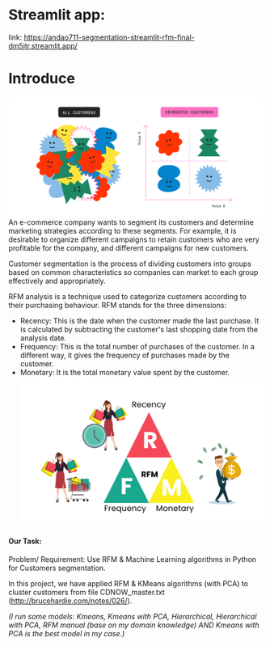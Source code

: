 # Streamlit app:
link: https://andao711-segmentation-streamlit-rfm-final-dm5jtr.streamlit.app/
# Introduce
![RFM](images/2.png)
An e-commerce company wants to segment its customers and determine marketing strategies according to these segments. For example, it is desirable to organize different campaigns to retain customers who are very profitable for the company, and different campaigns for new customers.

Customer segmentation is the process of dividing customers into groups based on common characteristics so companies can market to each group effectively and appropriately. 

RFM analysis is a technique used to categorize customers according to their purchasing behaviour. RFM stands for the three dimensions:
- Recency: This is the date when the customer made the last purchase. It is calculated by subtracting the customer's last shopping date from the analysis date.
- Frequency: This is the total number of purchases of the customer. In a different way, it gives the frequency of purchases made by the customer.
- Monetary: It is the total monetary value spent by the customer.
![RFM](images/RFM.png)

#### Our Task:
Problem/ Requirement: Use RFM & Machine Learning algorithms in Python for Customers segmentation.

In this project, we have applied RFM & KMeans algorithms (with PCA) to cluster customers from file CDNOW_master.txt (http://brucehardie.com/notes/026/).

*(I run some models: Kmeans, Kmeans with PCA, Hierarchical, Hierarchical with PCA, RFM manual (base on my domain knowledge) AND Kmeans with PCA is the best model in my case.)*
